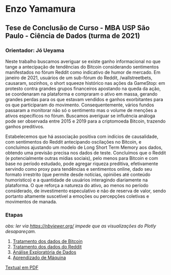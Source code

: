 # Enzo Yamamura

## Tese de Conclusão de Curso - MBA USP São Paulo - Ciência de Dados (turma de 2021)
### Orientador: Jó Ueyama

Neste trabalho buscamos averiguar se existe ganho informacional no que tange a antecipação
de tendências do Bitcoin considerando sentimentos manifestados no fórum Reddit como
indicativo de humor de mercado. Em janeiro de 2021, usuários de um sub-fórum do Reddit,
/wallstreetbets, causaram, sozinhos, o short squeeze histórico nas ações da GameStop: em
protesto contra grandes grupos financeiros apostando na queda da ação, se coordenaram
na plataforma e compraram o ativo em massa, gerando grandes perdas para os que estavam
vendidos e ganhos exorbitantes para os que participaram do movimento. Consequentemente,
vários fundos passaram a monitorar não só o sentimento mas o volume de menções a ativos
específicos no fórum. Buscamos averiguar se influência análoga pode ser observada entre
2015 e 2019 para a criptomoeda Bitcoin, trazendo ganhos preditivos.

Estabelecemos que há associação positiva com indícios de causalidade, com sentimentos do
Reddit antecipando oscilações no Bitcoin, e concluímos ajustando um modelo de Long Short
Term Memory aos dados, obtendo uma previsão precisa nos dados de teste. Concluímos que
o Reddit (e potencialmente outras mídias sociais), pelo menos para Bitcoin e com base no
período estudado, pode agregar riqueza preditiva, efetivamente servindo como proxy para
tendências e sentimentos online, dado seu formato irrestrito (que permite desde notícias,
opiniões até conteúdo humorístico) e a quantidade de usuários interagindo diariamente
na plataforma. O que reforça a natureza do ativo, ao menos no período considerado, de
investimento especulativo e não de reserva de valor, sendo portanto altamente suscetível a
emoções ou percepções coletivas e movimentos de manada.

### Etapas
_obs: ler via https://nbviewer.org/ impede que as visualizações do Plotly desapareçam._

1. [Tratamento dos dados de Bitcoin](Tratamento_BTC.ipynb)
2. [Tratamento dos dados do Reddit](Tratamento_Reddit.ipynb)
3. [Análise Exploratória de Dados](EDA.ipynb)
4. [Aprendizado de Máquina](https://github.com/Yamamuen/MBA_thesis/blob/main/Final__Aprendizado_de_M%C3%A1quina.ipynb)


[Textual em PDF](TCC_final.pdf)
